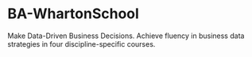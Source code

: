 # BA-WhartonSchool
Make Data-Driven Business Decisions. Achieve fluency in business data strategies in four discipline-specific courses.
